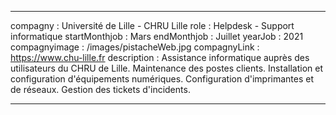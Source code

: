 ---

compagny : Université de Lille - CHRU Lille
role : Helpdesk - Support informatique
startMonthjob : Mars 
endMonthjob : Juillet
yearJob : 2021
compagnyimage : /images/pistacheWeb.jpg
compagnyLink : https://www.chu-lille.fr
description : Assistance informatique auprès des utilisateurs du CHRU de Lille. Maintenance des postes clients. Installation et configuration d'équipements numériques. Configuration d'imprimantes et de réseaux. Gestion des tickets d'incidents.

---
